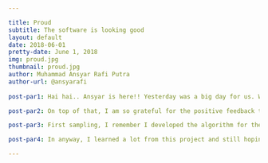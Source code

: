 ```yaml
---

title: Proud
subtitle: The software is looking good
layout: default
date: 2018-06-01
pretty-date: June 1, 2018
img: proud.jpg
thumbnail: proud.jpg
author: Muhammad Ansyar Rafi Putra
author-url: @ansyarafi
 
post-par1: Hai hai.. Ansyar is here!! Yesterday was a big day for us. We just finished the CDR and hopefully we will pass it as well. There is nothing more that I can say to express my feeling than PROUD. I'm so proud of the team, we worked hard, but also study hard. (Yeehaa). FYI, we have just finished our last exam today (wohooo).

post-par2: On top of that, I am so grateful for the positive feedback that we got in CDR, especially for Software Team. The first feedback we had was "above expectations". Yes, the time that we spent coding and debugging was not wasted at all. From the start we already aimed to finish the software prototype before summer, so that the others can do testing (e.g. sampling testing) to their heart content. So what do we have so far? There are several crucial parts in this experiment, i.e. sampling and communicataion (to ground station).

post-par3: First sampling, I remember I developed the algorithm for the first time, simple but not tested yet. However, because of the rapid changes and increasing demands, the algorithm had some flaws. Then, I gathered all demands from other teams, science requirements and electrical limitations, then, in 10 minutes, I developed a completely different algorithm. Finally last Saturday I and Gustav tested the OBC and GS communication link, and it works. After that established, we can test my 10 minutes algorithm, aaaannndddd..... It worked~ (again so proud). Eventhough there were 2 bugs, first one was a really stupid mistake by me (I misplaced 1 syntax in different functions). The software crashed after reaching that syntax. The next bug was also basic mistake. At that one place for no reason, I started counting  arrays in C++ from 1 (It has to start from 0). After fixing the bugs, now we have a working prototype that can handle sampling and several important electrical limitations and don't forget, it can be commanded manually as well. Oh I forgot to mentioned, we succesfully created a simple simulation environment for the software. With this, we know how the software behave with "real" conditions. 

post-par4: In anyway, I learned a lot from this project and still hoping for more experience to come. See you on the next post. SOFTWARE ROCKS!!!

---
```

